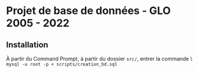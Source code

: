 # Projet de base de données - GLO 2005 - 2022

## Installation

À partir du Command Prompt, à partir du dossier ```src/```, entrer la commande \ \
```mysql -u root -p < scripts/creation_bd.sql```
